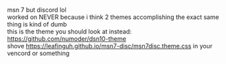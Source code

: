msn 7 but discord lol <br />
worked on NEVER because i think 2 themes accomplishing the exact same thing is kind of dumb <br />
this is the theme you should look at instead: https://github.com/numoder/dsn10-theme <br />
shove https://leafinguh.github.io/msn7-disc/msn7disc.theme.css in your vencord or something
